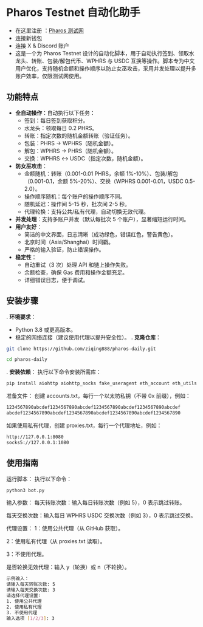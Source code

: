 # Pharos Testnet 自动化助手
- 在这里注册 ：[Pharos 测试网](https://testnet.pharosnetwork.xyz/experience?inviteCode=LnPOHG7p5WOShFyR)
- 连接新钱包
- 连接 X & Discord 账户
- 这是一个为 Pharos Testnet 设计的自动化脚本，用于自动执行签到、领取水龙头、转账、包装/解包代币、WPHRS 与 USDC 互换等操作。脚本专为中文用户优化，支持随机金额和操作顺序以防止女巫攻击，采用并发处理以提升多账户效率，仅限测试网使用。

## 功能特点

- **全自动操作**：自动执行以下任务：
  - 签到：每日签到获取积分。
  - 水龙头：领取每日 0.2 PHRS。
  - 转账：指定次数的随机金额转账（验证任务）。
  - 包装：PHRS → WPHRS（随机金额）。
  - 解包：WPHRS → PHRS（随机金额）。
  - 交换：WPHRS ↔ USDC（指定次数，随机金额）。
- **防女巫攻击**：
  - 金额随机：转账（0.001-0.01 PHRS，余额 1%-10%）、包装/解包（0.001-0.1，余额 5%-20%）、交换（WPHRS 0.001-0.01，USDC 0.5-2.0）。
  - 操作顺序随机：每个账户的操作顺序不同。
  - 随机延迟：操作间 5-15 秒，批次间 2-5 秒。
  - 代理轮换：支持公共/私有代理，自动切换无效代理。
- **并发处理**：支持多账户并发（默认每批次 5 个账户），显著缩短运行时间。
- **用户友好**：
  - 简洁的中文界面，日志清晰（成功绿色，错误红色，警告黄色）。
  - 北京时间（Asia/Shanghai）时间戳。
  - 严格的输入验证，防止错误操作。
- **稳定性**：
  - 自动重试（3 次）处理 API 和链上操作失败。
  - 余额检查，确保 Gas 费用和操作金额充足。
  - 详细错误日志，便于调试。

## 安装步骤

. **环境要求**：
   - Python 3.8 或更高版本。
   - 稳定的网络连接（建议使用代理以提升安全性）。
. **克隆仓库**：
```bash
git clone https://github.com/ziqing888/pharos-daily.git
```
```bash
cd pharos-daily
```
. **安装依赖**：
   执行以下命令安装所需库：
   ```bash
   pip install aiohttp aiohttp_socks fake_useragent eth_account eth_utils eth_abi web3 colorama
   ```
   准备文件：
创建 accounts.txt，每行一个以太坊私钥（不带 0x 前缀），例如：
```bash
1234567890abcdef1234567890abcdef1234567890abcdef1234567890abcdef
abcdef1234567890abcdef1234567890abcdef1234567890abcdef1234567890
```
如果使用私有代理，创建 proxies.txt，每行一个代理地址，例如：
```bash
http://127.0.0.1:8080
socks5://127.0.0.1:1080
```
## 使用指南
运行脚本：
执行以下命令：
```bash
python3 bot.py
```
输入参数：
每天转账次数：输入每日转账次数（例如 5），0 表示跳过转账。

每天交换次数：输入每日 WPHRS  USDC 交换次数（例如 3），0 表示跳过交换。

代理设置：
1：使用公共代理（从 GitHub 获取）。

2：使用私有代理（从 proxies.txt 读取）。

3：不使用代理。

是否轮换无效代理：输入 y（轮换）或 n（不轮换）。
```bash
示例输入：
请输入每天转账次数: 5
请输入每天交换次数: 3
请选择代理设置:
1. 使用公共代理
2. 使用私有代理
3. 不使用代理
输入选项 [1/2/3]: 3
```

